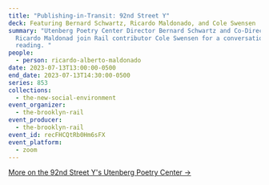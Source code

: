 ```yaml
---
title: "Publishing-in-Transit: 92nd Street Y"
deck: Featuring Bernard Schwartz, Ricardo Maldonado, and Cole Swensen
summary: "Utenberg Poetry Center Director Bernard Schwartz and Co-Director
  Ricardo Maldonad join Rail contributor Cole Swensen for a conversation and
  reading. "
people:
  - person: ricardo-alberto-maldonado
date: 2023-07-13T13:00:00-0500
end_date: 2023-07-13T14:30:00-0500
series: 853
collections:
  - the-new-social-environment
event_organizer:
  - the-brooklyn-rail
event_producer:
  - the-brooklyn-rail
event_id: recFHCQtRb0Hm6sFX
event_platform:
  - zoom
---
```

[M﻿ore on the 92nd Street Y's Utenberg Poetry Center →](https://www.92ny.org/poetry)